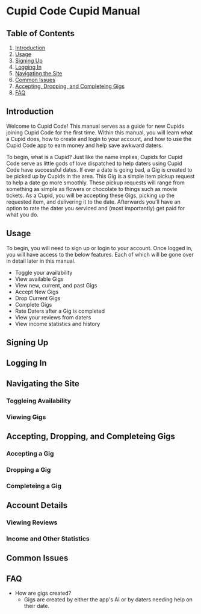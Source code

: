 # Cupid Code Cupid Manual

## Table of Contents
1. [Introduction](#introduction)
1. [Usage](#usage)
1. [Signing Up](#signing-up)
1. [Logging In](#logging-in)
1. [Navigating the Site](#navigating-the-site)
1. [Common Issues](#common-issues)
1. [Accepting, Dropping, and Completeing Gigs](#accepting-dropping-and-completeing-gigs)
1. [FAQ](#faq)

## Introduction

Welcome to Cupid Code! This manual serves as a guide for new Cupids joining Cupid Code for the first time. Within this manual, you will learn what a Cupid does, how to create and login to your account, and how to use the Cupid Code app to earn money and help save awkward daters. 

To begin, what is a Cupid? Just like the name implies, Cupids for Cupid Code serve as little gods of love dispatched to help daters using Cupid Code have successful dates. If ever a date is going bad, a Gig is created to be picked up by Cupids in the area. This Gig is a simple item pickup request to help a date go more smoothly. These pickup requests will range from something as simple as flowers or chocolate to things such as movie tickets. As a Cupid, you will be accepting these Gigs, picking up the requested item, and delivering it to the date. Afterwards you'll have an option to rate the dater you serviced and (most importantly) get paid for what you do. 

## Usage

To begin, you will need to sign up or login to your account. Once logged in, you will have access to the below features. Each of which will be gone over in detail later in this manual. 

- Toggle your availability 
- View available Gigs
- View new, current, and past Gigs
- Accept New Gigs
- Drop Current Gigs
- Complete Gigs 
- Rate Daters after a Gig is completed
- View your reviews from daters
- View income statistics and history

## Signing Up


## Logging In


## Navigating the Site

### Toggleing Availability 

### Viewing Gigs


## Accepting, Dropping, and Completeing Gigs

### Accepting a Gig

### Dropping a Gig

### Completeing a Gig


## Account Details

### Viewing Reviews

### Income and Other Statistics 


## Common Issues


## FAQ

- How are gigs created? 
    - Gigs are created by either the app's AI or by daters needing help on their date. 
